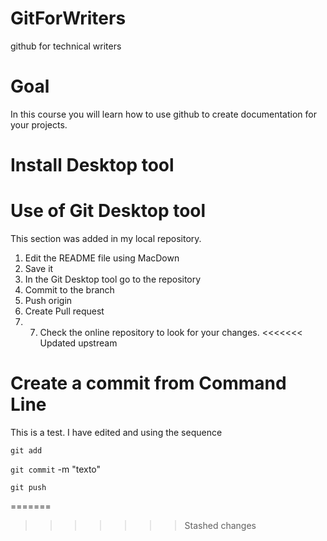 # GitForWriters
github for technical writers

# Goal
In this course you will learn how to use github to create documentation for your projects. 

# Install Desktop tool

# Use of Git Desktop tool 

This section was added in my local repository.

1. Edit the README file using MacDown
2. Save it
3. In the Git Desktop tool go to the repository
4. Commit to the branch 
5. Push origin
6. Create Pull request 
7. 7. Check the online repository to look for your changes. 
<<<<<<< Updated upstream

# Create a commit from Command Line 


This is a test. I have edited and using the sequence 

`git add`

`git commit` -m "texto"

`git push`


=======

>>>>>>> Stashed changes

